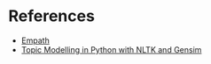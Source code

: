 # References

- [Empath](https://github.com/Ejhfast/empath-client)
- [Topic Modelling in Python with NLTK and Gensim](https://towardsdatascience.com/topic-modelling-in-python-with-nltk-and-gensim-4ef03213cd21)
